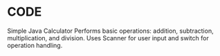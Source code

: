 # CODE
Simple Java Calculator Performs basic operations: addition, subtraction, multiplication, and division. Uses Scanner for user input and switch for operation handling.
